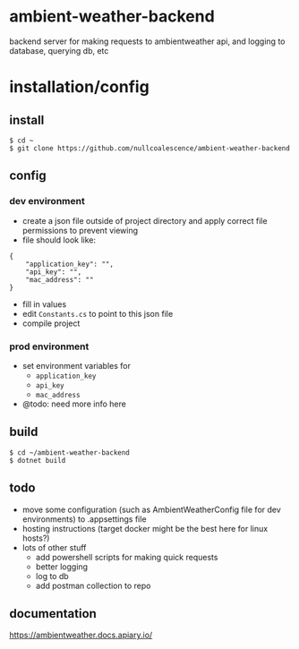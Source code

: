 # ambient-weather-backend
backend server for making requests to ambientweather api, and logging to database, querying db, etc

# installation/config
## install
```
$ cd ~
$ git clone https://github.com/nullcoalescence/ambient-weather-backend
```

## config
### dev environment
- create a json file outside of project directory and apply correct file permissions to prevent viewing
- file should look like:
```
{
	"application_key": "",
	"api_key": "",
	"mac_address": ""
}
```
- fill in values
- edit `Constants.cs` to point to this json file
- compile project

### prod environment
- set environment variables for
	- `application_key`
	- `api_key`
	- `mac_address`
- @todo: need more info here

## build
```
$ cd ~/ambient-weather-backend
$ dotnet build
```

## todo
- move some configuration (such as AmbientWeatherConfig file for dev environments) to .appsettings file
- hosting instructions (target docker might be the best here for linux hosts?)
- lots of other stuff
	- add powershell scripts for making quick requests
	- better logging
	- log to db
	- add postman collection to repo

## documentation
https://ambientweather.docs.apiary.io/